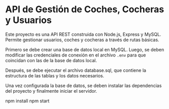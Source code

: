 # API de Gestión de Coches, Cocheras y Usuarios

Este proyecto es una API REST construida con Node.js, Express y MySQL. Permite gestionar usuarios, coches y cocheras a través de rutas básicas.

Primero se debe crear una base de datos local en MySQL. Luego, se deben modificar las credenciales de conexión en el archivo `.env` para que coincidan con las de la base de datos local.

Después, se debe ejecutar el archivo database.sql, que contiene la estructura de las tablas y los datos necesarios.

Una vez configurada la base de datos, se deben instalar las dependencias del proyecto y finalmente iniciar el servidor.

npm install
npm start
